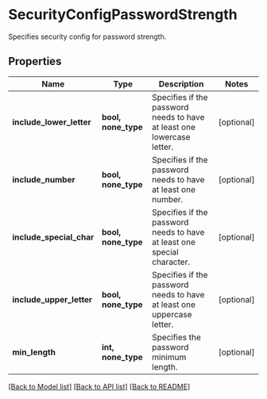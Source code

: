 # SecurityConfigPasswordStrength

Specifies security config for password strength.

## Properties
Name | Type | Description | Notes
------------ | ------------- | ------------- | -------------
**include_lower_letter** | **bool, none_type** | Specifies if the password needs to have at least one lowercase letter. | [optional] 
**include_number** | **bool, none_type** | Specifies if the password needs to have at least one number. | [optional] 
**include_special_char** | **bool, none_type** | Specifies if the password needs to have at least one special character. | [optional] 
**include_upper_letter** | **bool, none_type** | Specifies if the password needs to have at least one uppercase letter. | [optional] 
**min_length** | **int, none_type** | Specifies the password minimum length. | [optional] 

[[Back to Model list]](../README.md#documentation-for-models) [[Back to API list]](../README.md#documentation-for-api-endpoints) [[Back to README]](../README.md)


